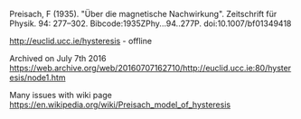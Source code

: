 Preisach, F (1935). "Über die magnetische Nachwirkung". Zeitschrift für Physik. 94: 277–302. 
Bibcode:1935ZPhy...94..277P. 
doi:10.1007/bf01349418


http://euclid.ucc.ie/hysteresis - offline

Archived on July 7th 2016
https://web.archive.org/web/20160707162710/http://euclid.ucc.ie:80/hysteresis/node1.htm

Many issues with wiki page
https://en.wikipedia.org/wiki/Preisach_model_of_hysteresis
